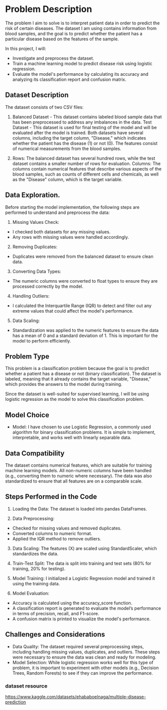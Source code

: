 
# Problem Description
The problem I aim to solve is to interpret patient data in order to predict the risk of certain diseases. The dataset I am using contains information from blood samples, and the goal is to predict whether the patient has a particular disease based on the features of the sample.

In this project, I will:

- Investigate and preprocess the dataset.
- Train a machine learning model to predict disease risk using logistic regression.
- Evaluate the model's performance by calculating its accuracy and analyzing its classification report and confusion matrix.
## Dataset Description
The dataset consists of two CSV files:

1. Balanced Dataset - This dataset contains labeled blood sample data that has been preprocessed to address any imbalances in the data.
Test Dataset - This dataset is used for final testing of the model and will be evaluated after the model is trained.
Both datasets have several columns, including the target column, "Disease," which indicates whether the patient has the disease (1) or not (0). The features consist of numerical measurements from the blood samples.

2. Rows: The balanced dataset has several hundred rows, while the test dataset contains a smaller number of rows for evaluation.
Columns: The columns contain numerical features that describe various aspects of the blood samples, such as counts of different cells and chemicals, as well as the "Disease" column, which is the target variable.

## Data Exploration.
Before starting the model implementation, the following steps are performed to understand and preprocess the data:

1. Missing Values Check:
- I checked both datasets for any missing values.
- Any rows with missing values were handled accordingly.

2. Removing Duplicates:
- Duplicates were removed from the balanced dataset to ensure clean data.

3. Converting Data Types:
- The numeric columns were converted to float types to ensure they are processed correctly by the model.

4. Handling Outliers:
- I calculated the Interquartile Range (IQR) to detect and filter out any extreme values that could affect the model's performance.

5. Data Scaling:
- Standardization was applied to the numeric features to ensure the data has a mean of 0 and a standard deviation of 1. This is important for the model to perform efficiently.

## Problem Type
This problem is a classification problem because the goal is to predict whether a patient has a disease or not (binary classification). The dataset is labeled, meaning that it already contains the target variable, "Disease," which provides the answers to the model during training.

Since the dataset is well-suited for supervised learning, I will be using logistic regression as the model to solve this classification problem.

## Model Choice
- Model: I have chosen to use Logistic Regression, a commonly used algorithm for binary classification problems. It is simple to implement, interpretable, and works well with linearly separable data.

## Data Compatibility
The dataset contains numerical features, which are suitable for training machine learning models. All non-numeric columns have been handled (e.g., converting them to numeric where necessary). The data was also standardized to ensure that all features are on a comparable scale.

## Steps Performed in the Code
1. Loading the Data: The dataset is loaded into pandas DataFrames.

2. Data Preprocessing:
- Checked for missing values and removed duplicates.
- Converted columns to numeric format.
- Applied the IQR method to remove outliers.

3. Data Scaling: The features (X) are scaled using StandardScaler, which standardizes the data.

4. Train-Test Split: The data is split into training and test sets (80% for training, 20% for testing).

5. Model Training: I initialized a Logistic Regression model and trained it using the training data.

6. Model Evaluation:

- Accuracy is calculated using the accuracy_score function.
- A classification report is generated to evaluate the model’s performance in terms of precision, recall, and F1-score.
- A confusion matrix is printed to visualize the model's performance.

## Challenges and Considerations
- Data Quality: The dataset required several preprocessing steps, including handling missing values, duplicates, and outliers. These steps were necessary to ensure the data was clean and ready for modeling.
- Model Selection: While logistic regression works well for this type of problem, it is important to experiment with other models (e.g., Decision Trees, Random Forests) to see if they can improve the performance.

### dataset resource
https://www.kaggle.com/datasets/ehababoelnaga/multiple-disease-prediction